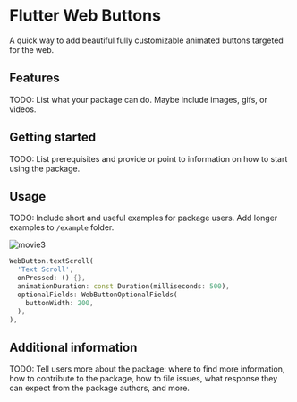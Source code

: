 <!-- 
This README describes the package. If you publish this package to pub.dev,
this README's contents appear on the landing page for your package.

For information about how to write a good package README, see the guide for
[writing package pages](https://dart.dev/guides/libraries/writing-package-pages). 

For general information about developing packages, see the Dart guide for
[creating packages](https://dart.dev/guides/libraries/create-library-packages)
and the Flutter guide for
[developing packages and plugins](https://flutter.dev/developing-packages). 
-->

# Flutter Web Buttons

A quick way to add beautiful fully customizable animated buttons targeted for the web.

## Features

TODO: List what your package can do. Maybe include images, gifs, or videos.

## Getting started

TODO: List prerequisites and provide or point to information on how to
start using the package.

## Usage

TODO: Include short and useful examples for package users. Add longer examples
to `/example` folder. 

![movie3](https://user-images.githubusercontent.com/60490869/153766304-9e7daff5-c9dc-4418-9bd0-43c6335ba82d.gif)

```dart
WebButton.textScroll(
  'Text Scroll',
  onPressed: () {},
  animationDuration: const Duration(milliseconds: 500),
  optionalFields: WebButtonOptionalFields(
    buttonWidth: 200,
  ),
),
```

## Additional information

TODO: Tell users more about the package: where to find more information, how to 
contribute to the package, how to file issues, what response they can expect 
from the package authors, and more.
